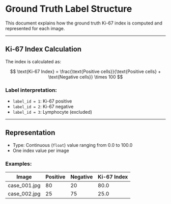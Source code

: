 # Ground Truth Label Structure

This document explains how the ground truth Ki-67 index is computed and represented for each image.

---

## Ki-67 Index Calculation

The index is calculated as:

$$
\text{Ki-67 Index} = \frac{\text{Positive cells}}{\text{Positive cells} + \text{Negative cells}} \times 100
$$

### Label interpretation:

- `label_id = 1`: Ki-67 positive
- `label_id = 2`: Ki-67 negative
- `label_id = 3`: Lymphocyte (excluded)

---

## Representation

- Type: Continuous (`float`) value ranging from 0.0 to 100.0
- One index value per image

### Examples:

| Image        | Positive | Negative | Ki-67 Index |
| ------------ | -------- | -------- | ----------- |
| case_001.jpg | 80       | 20       | 80.0        |
| case_002.jpg | 25       | 75       | 25.0        |
